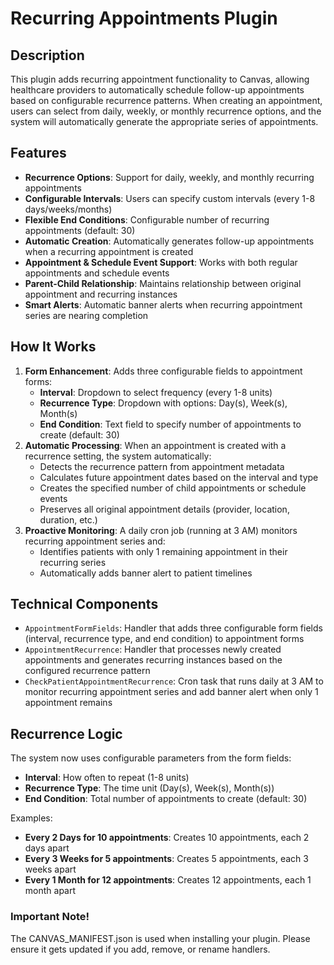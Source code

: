 Recurring Appointments Plugin
=============================

## Description

This plugin adds recurring appointment functionality to Canvas, allowing healthcare providers to automatically schedule follow-up appointments based on configurable recurrence patterns. When creating an appointment, users can select from daily, weekly, or monthly recurrence options, and the system will automatically generate the appropriate series of appointments.

## Features

- **Recurrence Options**: Support for daily, weekly, and monthly recurring appointments
- **Configurable Intervals**: Users can specify custom intervals (every 1-8 days/weeks/months)
- **Flexible End Conditions**: Configurable number of recurring appointments (default: 30)
- **Automatic Creation**: Automatically generates follow-up appointments when a recurring appointment is created
- **Appointment & Schedule Event Support**: Works with both regular appointments and schedule events
- **Parent-Child Relationship**: Maintains relationship between original appointment and recurring instances
- **Smart Alerts**: Automatic banner alerts when recurring appointment series are nearing completion

## How It Works

1. **Form Enhancement**: Adds three configurable fields to appointment forms:
   - **Interval**: Dropdown to select frequency (every 1-8 units)
   - **Recurrence Type**: Dropdown with options: Day(s), Week(s), Month(s)
   - **End Condition**: Text field to specify number of appointments to create (default: 30)
2. **Automatic Processing**: When an appointment is created with a recurrence setting, the system automatically:
   - Detects the recurrence pattern from appointment metadata
   - Calculates future appointment dates based on the interval and type
   - Creates the specified number of child appointments or schedule events
   - Preserves all original appointment details (provider, location, duration, etc.)
3. **Proactive Monitoring**: A daily cron job (running at 3 AM) monitors recurring appointment series and:
   - Identifies patients with only 1 remaining appointment in their recurring series
   - Automatically adds banner alert to patient timelines

## Technical Components

- `AppointmentFormFields`: Handler that adds three configurable form fields (interval, recurrence type, and end condition) to appointment forms
- `AppointmentRecurrence`: Handler that processes newly created appointments and generates recurring instances based on the configured recurrence pattern
- `CheckPatientAppointmentRecurrence`: Cron task that runs daily at 3 AM to monitor recurring appointment series and add banner alert when only 1 appointment remains

## Recurrence Logic

The system now uses configurable parameters from the form fields:

- **Interval**: How often to repeat (1-8 units)
- **Recurrence Type**: The time unit (Day(s), Week(s), Month(s))
- **End Condition**: Total number of appointments to create (default: 30)

Examples:
- **Every 2 Days for 10 appointments**: Creates 10 appointments, each 2 days apart
- **Every 3 Weeks for 5 appointments**: Creates 5 appointments, each 3 weeks apart
- **Every 1 Month for 12 appointments**: Creates 12 appointments, each 1 month apart

### Important Note!

The CANVAS_MANIFEST.json is used when installing your plugin. Please ensure it gets updated if you add, remove, or rename handlers.
